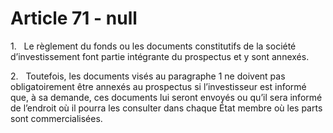 # Article 71 - null


1.   Le règlement du fonds ou les documents constitutifs de la société d’investissement font partie intégrante du prospectus et y sont annexés.

2.   Toutefois, les documents visés au paragraphe 1 ne doivent pas obligatoirement être annexés au prospectus si l’investisseur est informé que, à sa demande, ces documents lui seront envoyés ou qu’il sera informé de l’endroit où il pourra les consulter dans chaque État membre où les parts sont commercialisées.
